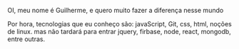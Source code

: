 OI, meu nome é Guilherme, e quero muito fazer a diferença nesse mundo 

Por hora, tecnologias que eu conheço são: javaScript, Git, css, html, noções de linux. mas não tardará para entrar jquery, firbase, node, react, mongodb, entre outras.

